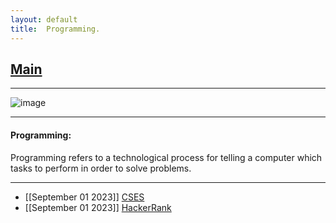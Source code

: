 ```yaml
---
layout: default
title:  Programming.
---
```


<h2 class="menu-header" id="index"><a href="../../index.html">Main</a></h2>
<hr>

![image](https://github.com/h4ckyou/h4ckyou.github.io/assets/127159644/e326af19-6043-4025-838e-2e5585938667)


* * *
<h4 class="menu-header" id="programming">Programming:</h4>
Programming refers to a technological process for telling a computer which tasks to perform in order to solve problems.
<hr>

- [[September 01 2023]] [CSES](https://h4ckyou.github.io/posts/programming/cses/index.html) 
- [[September 01 2023]] [HackerRank](https://h4ckyou.github.io/posts/programming/Hackerrank/index.html)
